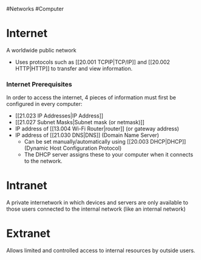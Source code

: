 #Networks #Computer 

# Internet
A worldwide public network
- Uses protocols such as [[20.001 TCPIP|TCP/IP]] and [[20.002 HTTP|HTTP]] to transfer and view information.

### Internet Prerequisites
In order to access the internet, 4 pieces of information must first be configured in every computer:
- [[21.023 IP Addresses|IP Address]]
- [[21.027 Subnet Masks|Subnet mask (or netmask)]]
- IP address of [[13.004 Wi-Fi Router|router]] (or gateway address)
- IP address of [[21.030 DNS|DNS]] (Domain Name Server)
	- Can be set manually/automatically using [[20.003 DHCP|DHCP]] (Dynamic Host Configuration Protocol)
	- The DHCP server assigns these to your computer when it connects to the network.
# Intranet
A private internetwork in which devices and servers are only available to those users connected to the internal network (like an internal network)

# Extranet
Allows limited and controlled access to internal resources by outside users.
